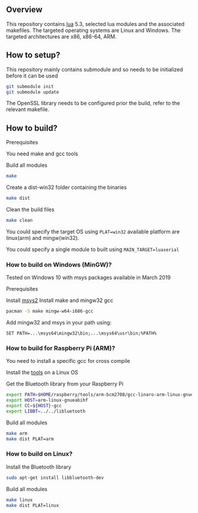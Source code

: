 
## Overview

This repository contains [lua](http://www.lua.org/) 5.3, selected lua modules and the associated makefiles.
The targeted operating systems are Linux and Windows. The targeted architectures are x86, x86-64, ARM.

## How to setup?

This repository mainly contains submodule and so needs to be initialized before it can be used

```bash
git submodule init
git submodule update
```

The OpenSSL library needs to be configured prior the build, refer to the relevant makefile.

## How to build?

Prerequisites

You need make and gcc tools

Build all modules
```bash
make
```

Create a dist-win32 folder containing the binaries
```bash
make dist
```

Clean the build files
```bash
make clean
```

You could specify the target OS using `PLAT=win32` available platform are linux(arm) and mingw(win32).

You could specify a single module to built using `MAIN_TARGET=luaserial`


### How to build on Windows (MinGW)?
Tested on Windows 10 with msys packages available in March 2019

Prerequisites

Install [msys2](https://www.msys2.org/)
Install make and mingw32 gcc
```bash
pacman -S make mingw-w64-i686-gcc
```

Add mingw32 and msys in your path using:
```
SET PATH=...\msys64\mingw32\bin;...\msys64\usr\bin;%PATH%
```

### How to build for Raspberry Pi (ARM)?

You need to install a specific gcc for cross compile

Install the [tools](https://github.com/raspberrypi/tools) on a Linux OS

Get the Bluetooth library from your Raspberry Pi

```bash
export PATH=$HOME/raspberry/tools/arm-bcm2708/gcc-linaro-arm-linux-gnueabihf-raspbian/bin:$PATH
export HOST=arm-linux-gnueabihf
export CC=${HOST}-gcc
export LIBBT=../../libluetooth
```

Build all modules
```bash
make arm
make dist PLAT=arm
```

### How to build on Linux?

Install the Bluetooth library

```bash
sudo apt-get install libbluetooth-dev
```

Build all modules
```bash
make linux
make dist PLAT=linux
```
